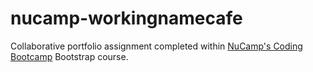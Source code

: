 # nucamp-workingnamecafe

Collaborative portfolio assignment completed within [NuCamp's Coding Bootcamp](https://www.nucamp.co/home) Bootstrap course.
